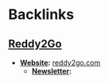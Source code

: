 
# Backlinks
## [Reddy2Go](<Reddy2Go.md>)
- **[Website](<Website.md>):** [reddy2go.com](https://reddy2go.com)
    - **[Newsletter](<Newsletter.md>):**

